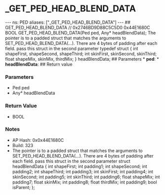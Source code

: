 # _GET_PED_HEAD_BLEND_DATA

--- ns: PED aliases: ["_GET_PED_HEAD_BLEND_DATA"] --- ## GET_PED_HEAD_BLEND_DATA  // 0x2746BD9D88C5C5D0 0x44E1680C BOOL GET_PED_HEAD_BLEND_DATA(Ped ped, Any* headBlendData);  The pointer is to a padded struct that matches the arguments to SET_PED_HEAD_BLEND_DATA(...). There are 4 bytes of padding after each field. pass this struct in the second parameter typedef struct { int shapeFirst, shapeSecond, shapeThird; int skinFirst, skinSecond, skinThird; float shapeMix, skinMix, thirdMix; } headBlendData;  ## Parameters * **ped**: * **headBlendData**:  ## Return value

### Parameters
* Ped ped
* Any* headBlendData

### Return Value
* BOOL

### Notes
* AP Hash: 0x0x44E1680C
* Build: 323
* The pointer is to a padded struct that matches the arguments to SET_PED_HEAD_BLEND_DATA(...). There are 4 bytes of padding after each field.
pass this struct in the second parameter 
struct headBlendData
{
    int shapeFirst;
    int padding1;
    int shapeSecond;
    int padding2;
    int shapeThird;
    int padding3;
    int skinFirst;
    int padding4;
    int skinSecond;
    int padding5;
    int skinThird;
    int padding6;
    float shapeMix;
    int padding7;
    float skinMix;
    int padding8;
    float thirdMix;
    int padding9;
    bool isParent;
};

